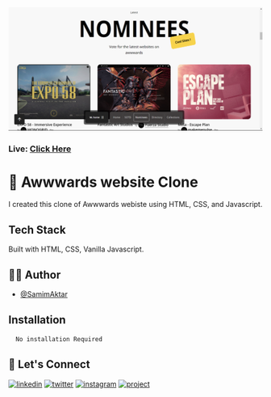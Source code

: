 [![MasterHead](https://raw.githubusercontent.com/Samim-Aktar-coder/Awwwards-website/main/Github%20Banner.png)](https://awwwards-website.netlify.app/)
### Live: [Click Here](https://awwwards-website.netlify.app/)

# 🚀 Awwwards website Clone

I created this clone of Awwwards webiste using HTML, CSS, and Javascript. 


## Tech Stack

Built with HTML, CSS, Vanilla Javascript.


## 🙋‍♂️ Author

- [@SamimAktar](https://github.com/Samim-Aktar-coder)


## Installation


```bash
  No installation Required
```
    
## 🔗 Let's Connect
[![linkedin](https://img.shields.io/badge/linkedin-0A66C2?style=for-the-badge&logo=linkedin&logoColor=white)](https://www.linkedin.com/in/samimaktr/)
[![twitter](https://img.shields.io/badge/twitter-1DA1F2?style=for-the-badge&logo=twitter&logoColor=white)](https://twitter.com/hellosamaktr)
[![instagram](https://img.shields.io/badge/instagram-DE3C7C?style=for-the-badge&logo=instagram&logoColor=white)](https://www.instagram.com/)
[![project](https://img.shields.io/badge/project_link-96C43A?style=for-the-badge&logo=tp-link&logoColor=white)](https://top-password-generator.netlify.app/)